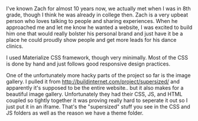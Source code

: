 I've known Zach for almost 10 years now, we actually met when I was in 8th grade, though I think he was already in college then. Zach is a very upbeat person who loves talking to people and sharing experiences. When he approached me and let me know he wanted a website, I was excited to build him one that would really bolster his personal brand and just have it be a place he could proudly show people and get more leads for his dance clinics.

I used Materialize CSS framework, though very minimally. Most of the CSS is done by hand and just follows good responsive design practices.

One of the unfortunately more hacky parts of the project so far is the image gallery. I pulled it from http://buildinternet.com/project/supersized/ and apparently it's supposed to be the entire website.. but it also makes for a beautiful image gallery. Unfortunately they had their CSS, JS, and HTML coupled so tightly together it was proving really hard to seperate it out so I just put it in an iframe. That's the "supersized" stuff you see in the CSS and JS folders as well as the reason we have a theme folder. 